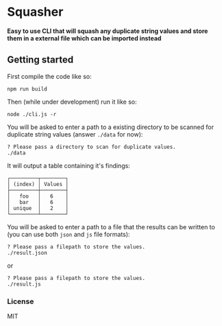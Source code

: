 Squasher
===========

**Easy to use CLI that will squash any duplicate string values and store them in a external file which can be imported instead**

## Getting started

First compile the code like so:
```shell
npm run build
```

Then (while under development) run it like so:
```shell
node ./cli.js -r
```
You will be asked to enter a path to a existing directory to be scanned for duplicate string values (answer `./data` for now):
```shell
? Please pass a directory to scan for duplicate values.
./data
```
It will output a table containing it's findings:
```shell
┌─────────┬────────┐
│ (index) │ Values │
├─────────┼────────┤
│   foo   │   6    │
│   bar   │   6    │
│ unique  │   2    │
└─────────┴────────┘
```
You will be asked to enter a path to a file that the results can be written to (you can use both `json` and `js` file formats):
```shell
? Please pass a filepath to store the values.
./result.json
```
or
```shell
? Please pass a filepath to store the values.
./result.js
```


### License

MIT
